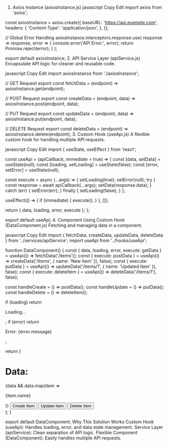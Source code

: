 1. Axios Instance (axiosInstance.js)
javascript
Copy
Edit
import axios from 'axios';

const axiosInstance = axios.create({
  baseURL: 'https://api.example.com',
  headers: {
    'Content-Type': 'application/json',
  },
});

// Global Error Handling
axiosInstance.interceptors.response.use(
  response => response,
  error => {
    console.error('API Error:', error);
    return Promise.reject(error);
  }
);

export default axiosInstance;
2. API Service Layer (apiService.js)
Encapsulate API logic for cleaner and reusable code.

javascript
Copy
Edit
import axiosInstance from './axiosInstance';

// GET Request
export const fetchData = (endpoint) => axiosInstance.get(endpoint);

// POST Request
export const createData = (endpoint, data) => axiosInstance.post(endpoint, data);

// PUT Request
export const updateData = (endpoint, data) => axiosInstance.put(endpoint, data);

// DELETE Request
export const deleteData = (endpoint) => axiosInstance.delete(endpoint);
3. Custom Hook (useApi.js)
A flexible custom hook for handling multiple API requests.

javascript
Copy
Edit
import { useState, useEffect } from 'react';

const useApi = (apiCallback, immediate = true) => {
  const [data, setData] = useState(null);
  const [loading, setLoading] = useState(false);
  const [error, setError] = useState(null);

  const execute = async (...args) => {
    setLoading(true);
    setError(null);
    try {
      const response = await apiCallback(...args);
      setData(response.data);
    } catch (err) {
      setError(err);
    } finally {
      setLoading(false);
    }
  };

  useEffect(() => {
    if (immediate) {
      execute();
    }
  }, []);

  return { data, loading, error, execute };
};

export default useApi;
4. Component Using Custom Hook (DataComponent.js)
Fetching and managing data in a component.

javascript
Copy
Edit
import { fetchData, createData, updateData, deleteData } from '../services/apiService';
import useApi from '../hooks/useApi';

function DataComponent() {
  const { data, loading, error, execute: getData } = useApi(() => fetchData('/items'));
  const { execute: postData } = useApi(() => createData('/items', { name: 'New Item' }), false);
  const { execute: putData } = useApi(() => updateData('/items/1', { name: 'Updated Item' }), false);
  const { execute: deleteItem } = useApi(() => deleteData('/items/1'), false);

  const handleCreate = () => postData();
  const handleUpdate = () => putData();
  const handleDelete = () => deleteItem();

  if (loading) return <p>Loading...</p>;
  if (error) return <p>Error: {error.message}</p>;

  return (
    <div>
      <h1>Data:</h1>
      {data && data.map(item => <p key={item.id}>{item.name}</p>)}
      <button onClick={handleCreate}>Create Item</button>
      <button onClick={handleUpdate}>Update Item</button>
      <button onClick={handleDelete}>Delete Item</button>
    </div>
  );
}

export default DataComponent;
Why This Solution Works
Custom Hook (useApi): Handles loading, error, and data state management.
Service Layer (apiService): Clean separation of API logic.
Flexible Component (DataComponent): Easily handles multiple API requests.
